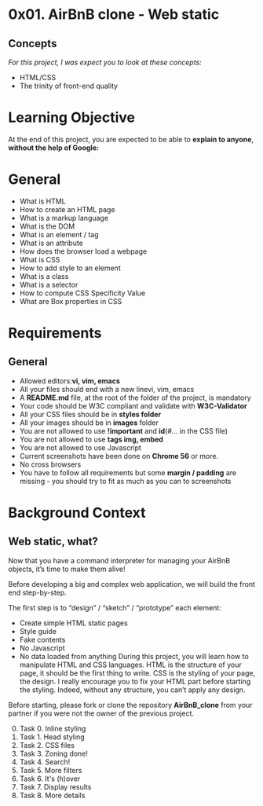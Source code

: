 # 0x01. AirBnB clone - Web static

## Concepts
*For this project, I was expect you to look at these concepts:*
* HTML/CSS
* The trinity of front-end quality

# Learning Objective
At the end of this project, you are expected to be able to **explain to anyone**, **without the help of Google:**

# General
* What is HTML
* How to create an HTML page
* What is a markup language
* What is the DOM
* What is an element / tag
* What is an attribute
* How does the browser load a webpage
* What is CSS
* How to add style to an element
* What is a class
* What is a selector
* How to compute CSS Specificity Value
* What are Box properties in CSS

# Requirements
## General
* Allowed editors:**vi, vim, emacs**
* All your files should end with a new linevi, vim, emacs
* A **README.md** file, at the root of the folder of the project, is mandatory
* Your code should be W3C compliant and validate with **W3C-Validator**
* All your CSS files should be in **styles folder**
* All your images should be in **images** folder
* You are not allowed to use **!important** and **id**(#... in the CSS file)
* You are not allowed to use **tags img, embed**
* You are not allowed to use Javascript
* Current screenshots have been done on **Chrome 56** or more.
* No cross browsers
* You have to follow all requirements but some **margin / padding** are missing - you should try to fit as much as you can to screenshots


# Background Context
## Web static, what?
Now that you have a command interpreter for managing your AirBnB objects, it’s time to make them alive!

Before developing a big and complex web application, we will build the front end step-by-step.

The first step is to “design” / “sketch” / “prototype” each element:

* Create simple HTML static pages
* Style guide
* Fake contents
* No Javascript
* No data loaded from anything
During this project, you will learn how to manipulate HTML and CSS languages. HTML is the structure of your page, it should be the first thing to write. CSS is the styling of your page, the design. I really encourage you to fix your HTML part before starting the styling. Indeed, without any structure, you can’t apply any design.

Before starting, please fork or clone the repository **AirBnB_clone** from your partner if you were not the owner of the previous project.


0. Task 0. Inline styling
1. Task 1. Head styling
2. Task 2. CSS files
3. Task 3. Zoning done!
4. Task 4. Search!
5. Task 5. More filters
6. Task 6. It's (h)over
7. Task 7. Display results
8. Task 8. More details
